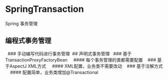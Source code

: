 # SpringTransaction
Spring 事务管理
  ## 编程式事务管理
    ### 手动编写代码进行事务管理
  ## 声明式事务管理
    ### 基于TransactionProxyFactoryBean
      #### 每个事务管理的类都需要配置
    ### 基于AspectJ XML方式
      #### XML配置，业务类不需要改动
    ### 基于注解方式
      #### 配置简单，业务类增加@Transactional
  
